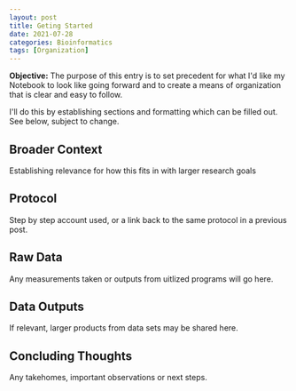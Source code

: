 ```yaml
---
layout: post
title: Geting Started
date: 2021-07-28 
categories: Bioinformatics
tags: [Organization]
---
```



**Objective:** The purpose of this entry is to set precedent for what I'd like my Notebook to look like going forward and to create a means of organization that is clear and easy to follow.

I'll do this by establishing sections and formatting which can be filled out. See below, subject to change.

## Broader Context
Establishing relevance for how this fits in with larger research goals

## Protocol 
Step by step account used, or a link back to the same protocol in a previous post.

## Raw Data
Any measurements taken or outputs from uitlized programs will go here.

## Data Outputs
If relevant, larger products from data sets may be shared here.

## Concluding Thoughts
Any takehomes, important observations or next steps.

